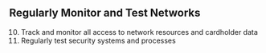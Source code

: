 ## Regularly Monitor and Test Networks

10. Track and monitor all access to network resources and cardholder data
11. Regularly test security systems and processes